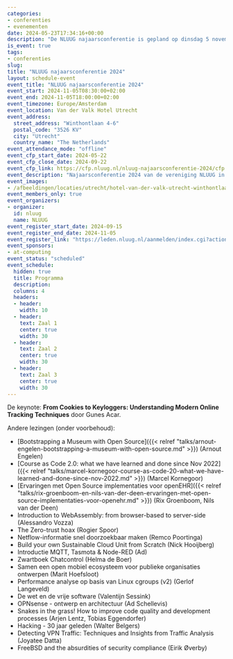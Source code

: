```yaml
---
categories:
- conferenties
- evenementen
date: 2024-05-23T17:34:16+00:00
description: "De NLUUG najaarsconferentie is gepland op dinsdag 5 november 2024 in het Van der Valk Hotel Utrecht."
is_event: true
tags:
- conferenties
slug:
title: "NLUUG najaarsconferentie 2024"
layout: schedule-event
event_title: "NLUUG najaarsconferentie 2024"
event_start: 2024-11-05T08:30:00+02:00
event_end: 2024-11-05T18:00:00+02:00
event_timezone: Europe/Amsterdam
event_location: Van der Valk Hotel Utrecht
event_address:
  street_address: "Winthontlaan 4-6"
  postal_code: "3526 KV"
  city: "Utrecht"
  country_name: "The Netherlands"
event_attendance_mode: "offline"
event_cfp_start_date: 2024-05-22
event_cfp_close_date: 2024-09-22
event_cfp_link: https://cfp.nluug.nl/nluug-najaarsconferentie-2024/cfp
event_description: "Najaarsconferentie 2024 van de vereniging NLUUG in het Van der Valk Hotel te Utrecht"
event_images:
- /afbeeldingen/locaties/utrecht/hotel-van-der-valk-utrecht-winthontlaan.jpg
event_members_only: true
event_organizers:
- organizer:
  id: nluug
  name: NLUUG
event_register_start_date: 2024-09-15
event_register_end_date: 2024-11-05
event_register_link: "https://leden.nluug.nl/aanmelden/index.cgi?action=event"
event_sponsors:
- at-computing
event_status: "scheduled"
event_schedule:
  hidden: true
  title: Programma
  description:
  columns: 4
  headers:
  - header:
    width: 10
  - header:
    text: Zaal 1
    center: true
    width: 30
  - header:
    text: Zaal 2
    center: true
    width: 30
  - header:
    text: Zaal 3
    center: true
    width: 30
---
```


De keynote: **From Cookies to Keyloggers: Understanding Modern Online Tracking Techniques** door Gunes Acar.

Andere lezingen (onder voorbehoud):
* [Bootstrapping a Museum with Open Source]({{< relref "talks/arnout-engelen-bootstrapping-a-museum-with-open-source.md" >}}) (Arnout Engelen)
* [Course as Code 2.0: what we have learned and done since Nov 2022]({{< relref "talks/marcel-kornegoor-course-as-code-20-what-we-have-learned-and-done-since-nov-2022.md" >}}) (Marcel Kornegoor)
* [Ervaringen met Open Source implementaties voor openEHR]({{< relref "talks/rix-groenboom-en-nils-van-der-deen-ervaringen-met-open-source-implementaties-voor-openehr.md" >}}) (Rix Groenboom, Nils van der Deen)
* Introduction to WebAssembly: from browser-based to server-side (Alessandro Vozza)
* The Zero-trust hoax (Rogier Spoor)
* Netflow-informatie snel doorzoekbaar maken (Remco Poortinga)
* Build your own Sustainable Cloud Unit from Scratch (Nick Hooijberg)
* Introductie MQTT, Tasmota & Node-RED (Ad)
* Zwartboek Chatcontrol (Helma de Boer)
* Samen een open mobiel ecosysteem voor publieke organisaties ontwerpen (Marit Hoefsloot)
* Performance analyse op basis van Linux cgroups (v2) (Gerlof Langeveld)
* De wet en de vrije software  (Valentijn Sessink)
* OPNsense - ontwerp en architectuur (Ad Schellevis)
* Snakes in the grass! How to improve code quality and development processes (Arjen Lentz, Tobias Eggendorfer)
* Hacking - 30 jaar geleden (Walter Belgers)
* Detecting VPN Traffic: Techniques and Insights from Traffic Analysis (Joyatee Datta)
* FreeBSD and the absurdities of security compliance (Eirik Øverby)
